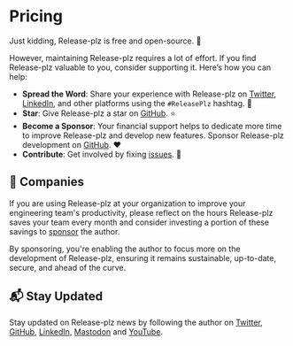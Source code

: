 # Pricing

Just kidding, Release-plz is free and open-source. 💫

However, maintaining Release-plz requires a lot of effort.
If you find Release-plz valuable to you, consider supporting it.
Here’s how you can help:

- **Spread the Word**: Share your experience with Release-plz on
  [Twitter](https://twitter.com/intent/tweet?text=Release-plz%20is%20awesome%21%20Check%20it%20out%20at%20release-plz.ieni.dev),
  [LinkedIn](https://www.linkedin.com/sharing/share-offsite/?url=release-plz.ieni.dev),
  and other platforms using the `#ReleasePlz` hashtag. 📣
- **Star**: Give Release-plz a star on [GitHub](https://github.com/MarcoIeni/release-plz). ⭐
- **Become a Sponsor**: Your financial support helps to dedicate more time to improve
  Release-plz and develop new features. Sponsor Release-plz development on
  [GitHub](https://github.com/sponsors/MarcoIeni). ❤️
- **Contribute**: Get involved by fixing
  [issues](https://github.com/MarcoIeni/release-plz/issues). 🚀

## 🏢 Companies

If you are using Release-plz at your organization to improve your engineering team's productivity,
please reflect on the hours Release-plz saves your team every month
and consider
investing a portion of these savings to [sponsor](https://github.com/sponsors/MarcoIeni) the author.

By sponsoring, you're enabling the author to focus more on the development of Release-plz, ensuring
it remains sustainable, up-to-date, secure, and ahead of the curve.

## 📬 Stay Updated

Stay updated on Release-plz news by following the author on
[Twitter](https://twitter.com/MarcoIeni), [GitHub](https://github.com/MarcoIeni),
[LinkedIn](https://linkedin.com/in/MarcoIeni),
[Mastodon](https://hachyderm.io/@MarcoIeni) and [YouTube](https://www.youtube.com/MarcoIeni).
